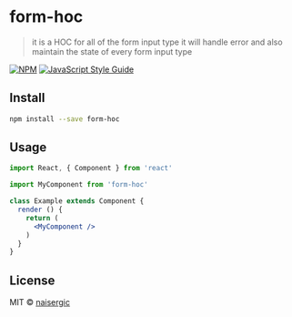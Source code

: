 # form-hoc

> it is a HOC for all of the form input type it will handle error and also maintain the state of every form input type

[![NPM](https://img.shields.io/npm/v/form-hoc.svg)](https://www.npmjs.com/package/form-hoc) [![JavaScript Style Guide](https://img.shields.io/badge/code_style-standard-brightgreen.svg)](https://standardjs.com)

## Install

```bash
npm install --save form-hoc
```

## Usage

```jsx
import React, { Component } from 'react'

import MyComponent from 'form-hoc'

class Example extends Component {
  render () {
    return (
      <MyComponent />
    )
  }
}
```

## License

MIT © [naisergic](https://github.com/naisergic)
